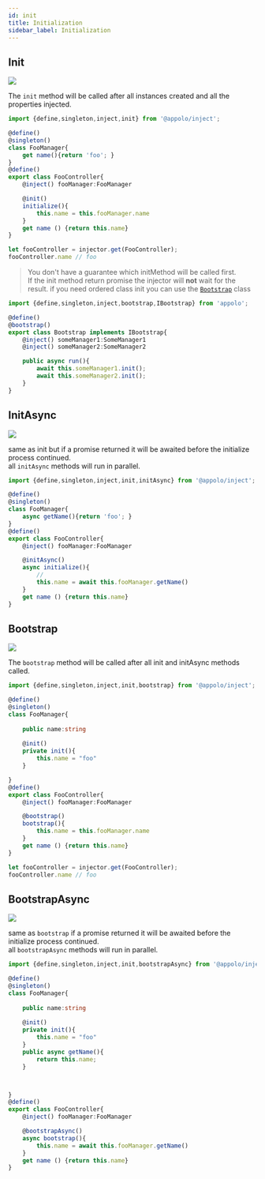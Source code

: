 ```yaml
---
id: init
title: Initialization
sidebar_label: Initialization
---
```

## Init
<img class="decorator-badge" src="https://img.shields.io/badge/Type-Method%20Decorator-red?style=for-the-badge" />

The `init` method will be called after all instances created and all the properties injected.
```typescript
import {define,singleton,inject,init} from '@appolo/inject';

@define()
@singleton()
class FooManager{
    get name(){return 'foo'; }
}
@define()
export class FooController{
    @inject() fooManager:FooManager

    @init()
    initialize(){
        this.name = this.fooManager.name
    }
    get name () {return this.name}
}

let fooController = injector.get(FooController);
fooController.name // foo
```
> You don't have a guarantee which initMethod will be called first.<br/>
 If the init method return promise the injector will **not** wait for the result.
 if you need ordered class init you can use the [`Bootstrap`](engine/bootstrap.md) class

```typescript
import {define,singleton,inject,bootstrap,IBootstrap} from 'appolo';

@define()
@bootstrap()
export class Bootstrap implements IBootstrap{
    @inject() someManager1:SomeManager1
    @inject() someManager2:SomeManager2

    public async run(){
        await this.someManager1.init();
        await this.someManager2.init();
    }
}
 ```

## InitAsync
<img class="decorator-badge" src="https://img.shields.io/badge/Type-Method%20Decorator-red?style=for-the-badge" />

same as init but if a promise returned it will be awaited before the initialize process continued.<br/>
all `initAsync` methods will run in parallel.   
```typescript
import {define,singleton,inject,init,initAsync} from '@appolo/inject';

@define()
@singleton()
class FooManager{
    async getName(){return 'foo'; }
}
@define()
export class FooController{
    @inject() fooManager:FooManager

    @initAsync()
    async initialize(){
        // 
        this.name = await this.fooManager.getName()
    }
    get name () {return this.name}
}
```
## Bootstrap
<img class="decorator-badge" src="https://img.shields.io/badge/Type-Method%20Decorator-red?style=for-the-badge" />

The `bootstrap` method will be called after all init and initAsync methods called.
```typescript
import {define,singleton,inject,init,bootstrap} from '@appolo/inject';

@define()
@singleton()
class FooManager{
    
    public name:string
    
    @init()
    private init(){
        this.name = "foo"
    }

}
@define()
export class FooController{
    @inject() fooManager:FooManager

    @bootstrap()
    bootstrap(){
        this.name = this.fooManager.name
    }
    get name () {return this.name}
}

let fooController = injector.get(FooController);
fooController.name // foo
```

## BootstrapAsync
<img class="decorator-badge" src="https://img.shields.io/badge/Type-Method%20Decorator-red?style=for-the-badge" />

same as `bootstrap` if a promise returned it will be awaited before the initialize process continued.<br/>
all `bootstrapAsync` methods will run in parallel.   
```typescript
import {define,singleton,inject,init,bootstrapAsync} from '@appolo/inject';

@define()
@singleton()
class FooManager{
    
    public name:string
    
    @init()
    private init(){
        this.name = "foo"
    }
    public async getName(){
        return this.name;
    }



}
@define()
export class FooController{
    @inject() fooManager:FooManager

    @bootstrapAsync()
    async bootstrap(){
        this.name = await this.fooManager.getName()
    }
    get name () {return this.name}
}

```

